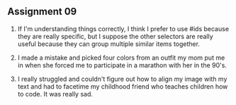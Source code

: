 ## Assignment 09

1. If I'm understanding things correctly, I think I prefer to use #ids because
they are really specific, but I suppose the other selectors are really useful because
 they can group multiple similar items together.

 2. I made a mistake and picked four colors from an outfit my mom put me in
 when she forced me to participate in a marathon with her in the 90's.

 3. I really struggled and couldn't figure out how to align my image with my text
 and had to facetime my childhood friend who teaches children how to code. It
 was really sad. 

